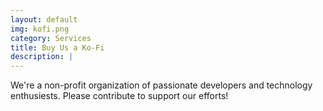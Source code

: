 ```yaml
---
layout: default
img: kofi.png
category: Services
title: Buy Us a Ko-Fi
description: |
---
```

We're a non-profit organization of passionate developers and technology enthusiests. Please contribute to support our efforts!  
<script type='text/javascript' src='https://storage.ko-fi.com/cdn/widget/Widget_2.js'></script><script type='text/javascript'>kofiwidget2.init('Buy Us a Ko-fi!', '#5ccff2', 'O4O3LM8RT');kofiwidget2.draw();</script> 
